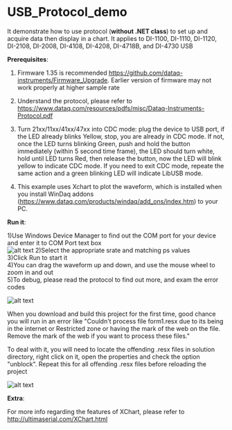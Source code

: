 # USB_Protocol_demo

 It demonstrate how to use protocol (**without .NET class**) to set up and acquire data then display in a chart. It applies to DI-1100, DI-1110, DI-1120, DI-2108, DI-2008, DI-4108, DI-4208, DI-4718B, and DI-4730 USB

**Prerequisites**:

1) Firmware 1.35 is recommended https://github.com/dataq-instruments/Firmware_Upgrade. Earlier version of firmware may not work properly at higher sample rate

2) Understand the protocol, please refer to  https://www.dataq.com/resources/pdfs/misc/Dataq-Instruments-Protocol.pdf
 
3) Turn 21xx/11xx/41xx/47xx into CDC mode: plug the device to USB port, if the LED already blinks Yellow, stop, you are already in CDC mode. If not, once the LED turns blinking Green, push and hold the button immediately (within 5 second time frame), the LED should turn white, hold until LED turns Red, then release the button, now the LED will blink yellow to indicate CDC mode. If you need to exit CDC mode, repeate the same action and a green blinking LED will indicate LibUSB mode.

4) This example uses Xchart to plot the waveform, which is installed when you install WinDaq addons (https://www.dataq.com/products/windaq/add_ons/index.htm) to your PC. 

   
**Run it**:

 1)Use Windows Device Manager to find out the COM port for your device and enter it to COM Port text box <br/>
![alt text](https://www.dataq.com/resources/repository/matlab_devicemanager.png)
 2)Select the appropriate srate and matching ps values <br/>
 3)Click Run to start it<br/>
 4)You can drag the waveform up and down, and use the mouse wheel to zoom in and out <br/>
 5)To debug, please read the protocol to find out more, and exam the error codes<br/>
  
 
![alt text](https://www.dataq.com/resources/repository/rawcdc.gif "ScreenCapture by LICECap")

When you download and build this project for the first time, good chance you will run in an error like "Couldn't process file form1.resx due to its being in the internet or Restricted zone or having the mark of the web on the file. Remove the mark of the web if you want to process these files."

To deal with it, you will need to locate the offending .resx files in solution directory, right click on it, open the properties and check the option "unblock". Repeat this for all offending .resx files before reloading the project

![alt text](https://www.dataq.com/resources/repository/resxunblock.png "how to unblock resx files")

 
**Extra**:

 For more info regarding the features of XChart, please refer to http://ultimaserial.com/XChart.html

